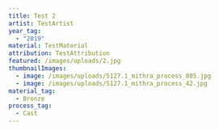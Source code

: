 ```yaml
---
title: Test 2
artist: TestArtist
year_tag:
  - "2019"
material: TestMaterial
attribution: TestAttribution
featured: /images/uploads/2.jpg
thumbnailImages:
  - image: /images/uploads/5127.1_mithra_process_085.jpg
  - image: /images/uploads/5127.1_mithra_process_42.jpg
material_tag:
  - Bronze
process_tag:
  - Cast
---
```

